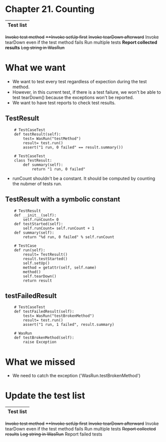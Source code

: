 # Chapter 21. Counting

| Test list |
| ----------- |
~~Invoke test method~~
~~**Invoke setUp first~~
~~Invoke tearDown afterward~~
Invoke tearDown even if the test method fails 
Run multiple tests
**Report collected results**
~~Log string in WasRun~~

# What we want
- We want to test every test regardless of expection during the test method.
- However, in this current test, if there is a test failure, we won't be able to test tearDown() because the exceptions won't be reported.
- We want to have test reports to check test results.

## TestResult 
```
    # TestCaseTest    
    def testResult(self):
        test= WasRun("testMethod")
        result= test.run()
        assert("1 run, 0 failed" == result.summary())

    # TestCaseTest
    class TestResult:
        def summary(self): 
            return "1 run, 0 failed"
```
- runCount shouldn't be a constant. It should be computed by counting the nubmer of tests run.

## TestResult with a symbolic constant
```
    # TestResult
    def __init__(self): 
        self.runCount= 0
    def testStarted(self): 
        self.runCount= self.runCount + 1
    def summary(self):
        return "%d run, 0 failed" % self.runCount

    # TestCase
    def run(self):
        result= TestResult() 
        result.testStarted()
        self.setUp()
        method = getattr(self, self.name) 
        method()
        self.tearDown()
        return result
```

## testFailedResult
```
    # TestCaseTest
    def testFailedResult(self):
        test= WasRun("testBrokenMethod") 
        result= test.run()
        assert("1 run, 1 failed", result.summary)
    
    # WasRun
    def testBrokenMethod(self): 
        raise Exception
```

# What we missed
-  We need to catch the exception ('WasRun.testBrokenMethod')

# Update the test list
| Test list |
| ----------- |
~~Invoke test method~~
~~**Invoke setUp first~~
~~Invoke tearDown afterward~~
Invoke tearDown even if the test method fails 
Run multiple tests
~~Report collected results~~
~~Log string in WasRun~~
Report failed tests
